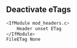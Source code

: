 ## Deactivate eTags
``` bash
<IfModule mod_headers.c>
    Header unset ETag
</IfModule>
FileETag None
```
